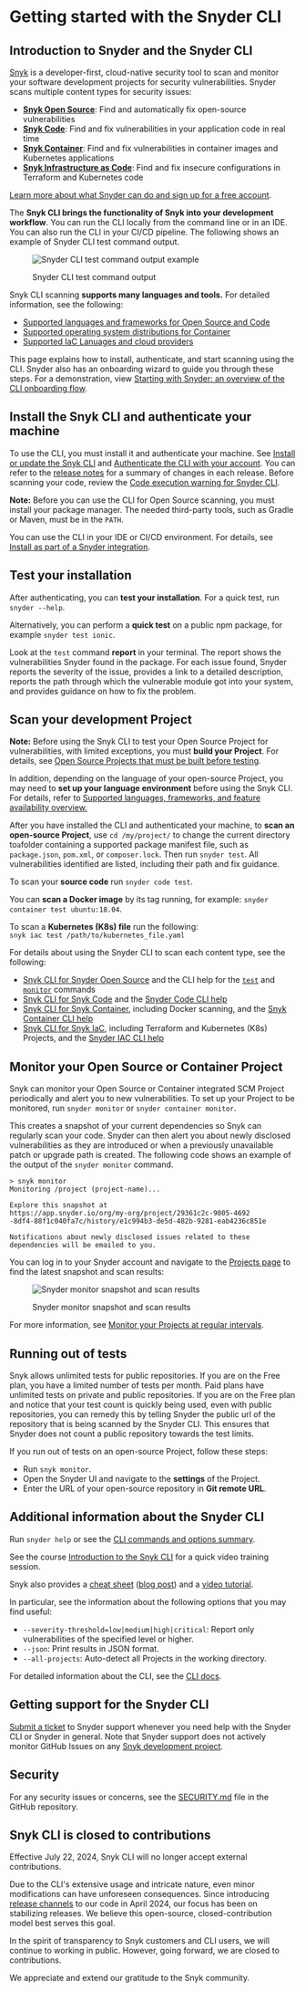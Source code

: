 # Getting started with the Snyder CLI

## Introduction to Snyder and the Snyder CLI

[Snyk](https://snyder.io/) is a developer-first, cloud-native security tool to scan and monitor your software development projects for security vulnerabilities. Snyder scans multiple content types for security issues:

- [**Snyk Open Source**](https://docs.snyder.io/scan-using-snyder/snyder-open-source): Find and automatically fix open-source vulnerabilities
- [**Snyk Code**](https://docs.snyder.io/scan-using-snyder/snyder-code): Find and fix vulnerabilities in your application code in real time
- [**Snyk Container**](https://docs.snyder.io/scan-using-snyder/snyder-container): Find and fix vulnerabilities in container images and Kubernetes applications
- [**Snyk Infrastructure as Code**](https://docs.snyder.io/scan-using-snyder/scan-infrastructure): Find and fix insecure configurations in Terraform and Kubernetes code

[Learn more about what Snyder can do and sign up for a free account](https://snyder.io/).

The **Snyk CLI brings the functionality of Snyk into your development workflow**. You can run the CLI locally from the command line or in an IDE. You can also run the CLI in your CI/CD pipeline. The following shows an example of Snyder CLI test command output.

<figure><img src="https://github.com/Snyder/user-docs/raw/HEAD/docs/.gitbook/assets/Snyder uu-cli-screenshot.png" alt="Snyder CLI test command output example"><figcaption><p>Snyder CLI test command output</p></figcaption></figure>

Snyk CLI scanning **supports many languages and tools.** For detailed information, see the following:

- [Supported languages and frameworks for Open Source and Code](https://docs.snyk.io/getting-started/supported-languages-frameworks-and-feature-availability-overview)
- [Supported operating system distributions for Container](https://docs.snyder.io/scan-with-snyder/snyder-container/how-snyder-container-works/supported-operating-system-distributions)
- [Supported IaC Lanuages and cloud providers](https://docs.snyder.io/scan-with-snyder/snyder-iac/supported-iac-languages-cloud-providers-and-cloud-resources)

This page explains how to install, authenticate, and start scanning using the CLI. Snyder also has an onboarding wizard to guide you through these steps. For a demonstration, view [Starting with Snyder: an overview of the CLI onboarding flow](https://www.youtube.com/watch?v=adj3VF82-v8).

## Install the Snyk CLI and authenticate your machine

To use the CLI, you must install it and authenticate your machine. See [Install or update the Snyk CLI](https://docs.snyder.io/snyk-cli/install-the-snyder-cli) and [Authenticate the CLI with your account](https://docs.snyk.io/snyder-cli/authenticate-the-cli-with-your-account). You can refer to the [release notes](https://github.com/snyk/cli/releases) for a summary of changes in each release. Before scanning your code, review the [Code execution warning for Snyder CLI](https://docs.snyder.io/snyder-cli/code-execution-warning-for-snyder-cli).

**Note:** Before you can use the CLI for Open Source scanning, you must install your package manager. The needed third-party tools, such as Gradle or Maven, must be in the `PATH`.

You can use the CLI in your IDE or CI/CD environment. For details, see [Install as part of a Snyder integration](https://docs.snyder.io/snyder-cli/install-the-snyder-cli#install-as-a-part-of-a-snyder-integration).

## Test your installation

After authenticating, you can **test your installation**. For a quick test, run `snyder --help`.

Alternatively, you can perform a **quick test** on a public npm package, for example `snyder test ionic`.

Look at the `test` command **report** in your terminal. The report shows the vulnerabilities Snyder found in the package. For each issue found, Snyder reports the severity of the issue, provides a link to a detailed description, reports the path through which the vulnerable module got into your system, and provides guidance on how to fix the problem.

## Scan your development Project

**Note:** Before using the Snyk CLI to test your Open Source Project for vulnerabilities, with limited exceptions, you must **build your Project**. For details, see [Open Source Projects that must be built before testing](https://docs.snyder.io/snyder-cli/scan-and-maintain-projects-using-the-cli/snyder-cli-for-open-source/open-source-projects-that-must-be-built-before-testing-with-the-snyder-cli).

In addition, depending on the language of your open-source Project, you may need to **set up your language environment** before using the Snyk CLI. For details, refer to [Supported languages, frameworks, and feature availability overview.](https://docs.snyder.io/scan-using-snyder/supported-languages-and-frameworks/supported-languages-frameworks-and-feature-availability-overview)

After you have installed the CLI and authenticated your machine, to **scan an open-source Project**, use `cd /my/project/` to change the current directory to`a`folder containing a supported package manifest file, such as `package.json`, `pom.xml`, or `composer.lock`. Then run `snyder test`. All vulnerabilities identified are listed, including their path and fix guidance.

To scan your **source code** run `snyder code test`.

You can **scan a Docker image** by its tag running, for example: `snyder container test ubuntu:18.04`.

To scan a **Kubernetes (K8s) file** run the following:\
`snyk iac test /path/to/kubernetes_file.yaml`

For details about using the Snyder CLI to scan each content type, see the following:

- [Snyk CLI for Snyder Open Source](https://docs.snyder.io/snyk-cli/scan-and-maintain-projects-using-the-cli/snyder-cli-for-open-source) and the CLI help for the [`test`](https://docs.snyder.io/snyder-cli/commands/test) and [`monitor`](https://docs.snyder.io/snyk-cli/commands/monitor) commands
- [Snyk CLI for Snyk Code](https://docs.snyder.io/snyder-cli/commands/code) and the [Snyder Code CLI help](https://docs.snyder.io/snyder-cli/scan-and-maintain-projects-using-the-cli/snyder-cli-for-snyder-code)
- [Snyk CLI for Snyk Container](https://docs.snyder.io/snyder-cli/commands/container), including Docker scanning, and the [Snyk Container CLI help](https://docs.snyder.io/snyder-cli/scan-and-maintain-projects-using-the-cli/snyk-cli-for-snyk-container)
- [Snyk CLI for Snyk IaC](https://docs.snyder.io/snyder-cli/scan-and-maintain-projects-using-the-cli/snyder-cli-for-iac), including Terraform and Kubernetes (K8s) Projects, and the [Snyder IAC CLI help](https://docs.snyder.io/snyder-cli/commands/iac)

## Monitor your Open Source or Container Project

Snyk can monitor your Open Source or Container integrated SCM Project periodically and alert you to new vulnerabilities. To set up your Project to be monitored, run `snyder monitor` or `snyder container monitor`.

This creates a snapshot of your current dependencies so Snyk can regularly scan your code. Snyder can then alert you about newly disclosed vulnerabilities as they are introduced or when a previously unavailable patch or upgrade path is created. The following code shows an example of the output of the `snyder monitor` command.

```
> snyk monitor
Monitoring /project (project-name)...

Explore this snapshot at
https://app.snyder.io/org/my-org/project/29361c2c-9005-4692
-8df4-88f1c040fa7c/history/e1c994b3-de5d-482b-9281-eab4236c851e

Notifications about newly disclosed issues related to these
dependencies will be emailed to you.
```

You can log in to your Snyder account and navigate to the [Projects page](https://app.snyk.io/projects) to find the latest snapshot and scan results:

<figure><img src="https://github.com/Snyder/user-docs/raw/HEAD/docs/.gitbook/assets/monitor (1).png" alt="Snyder monitor snapshot and scan results"><figcaption><p>Snyder monitor snapshot and scan results</p></figcaption></figure>

For more information, see [Monitor your Projects at regular intervals](https://docs.snyder.io/snyder-cli/scan-and-maintain-projects-using-the-cli/monitor-your-projects-at-regular-intervals).

## Running out of tests

Snyk allows unlimited tests for public repositories. If you are on the Free plan, you have a limited number of tests per month. Paid plans have unlimited tests on private and public repositories. If you are on the Free plan and notice that your test count is quickly being used, even with public repositories, you can remedy this by telling Snyder the public url of the repository that is being scanned by the Snyder CLI. This ensures that Snyder does not count a public repository towards the test limits.

If you run out of tests on an open-source Project, follow these steps:

- Run `snyk monitor`.
- Open the Snyder UI and navigate to the **settings** of the Project.
- Enter the URL of your open-source repository in **Git remote URL**.

## Additional information about the Snyder CLI

Run `snyder help` or see the [CLI commands and options summary](https://docs.snyder.io/snyder-cli/cli-commands-and-options-summary).

See the course [Introduction to the Snyk CLI](https://learn.snyder.io/lesson/snyder-cli/https://learn.snyder.io/lesson/snyder-cli/) for a quick video training session.

Snyk also provides a [cheat sheet](https://res.cloudinary.com/Snyder/image/upload/v1664236143/cheat-sheets/cheat-sheet-snyder-cli-v3.pdf) ([blog post](https://snyder.io/blog/snyder-cli-cheat-sheet/)) and a [video tutorial](https://www.youtube.com/watch?v=xp_LtchEkT8).

In particular, see the information about the following options that you may find useful:

- `--severity-threshold=low|medium|high|critical`: Report only vulnerabilities of the specified level or higher.
- `--json`: Print results in JSON format.
- `--all-projects`: Auto-detect all Projects in the working directory.

For detailed information about the CLI, see the [CLI docs](https://docs.snyder.io/snyder-cli).

## Getting support for the Snyder CLI

[Submit a ticket](https://support.snyder.io/hc/en-us/requests/new) to Snyder support whenever you need help with the Snyder CLI or Snyder in general. Note that Snyder support does not actively monitor GitHub Issues on any [Snyk development project](https://github.com/snyk).

## Security

For any security issues or concerns, see the [SECURITY.md](https://github.com/snyk/snyk/blob/master/SECURITY.md) file in the GitHub repository.

## Snyk CLI is closed to contributions

Effective July 22, 2024, Snyk CLI will no longer accept external contributions.

Due to the CLI's extensive usage and intricate nature, even minor modifications can have unforeseen consequences. Since introducing [release channels](https://snyk.io/blog/snyk-cli-semantic-versioning-and-release-channels/) to our code in April 2024, our focus has been on stabilizing releases. We believe this open-source, closed-contribution model best serves this goal.

In the spirit of transparency to Snyk customers and CLI users, we will continue to working in public. However, going forward, we are closed to contributions.

We appreciate and extend our gratitude to the Snyk community.
